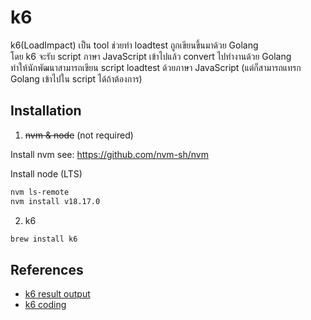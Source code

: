 # k6

k6(LoadImpact) เป็น tool ช่วยทำ loadtest ถูกเขียนขึ้นมาด้วย Golang  
โดย k6 จะรับ script ภาษา JavaScript เข้าไปแล้ว convert ไปทำงานด้วย Golang  
ทำให้นักพัฒนาสามารถเขียน script loadtest ด้วยภาษา JavaScript (แต่ก็สามารถแทรก Golang เข้าไปใน script ได้ถ้าต้องการ)

## Installation

1. ~~nvm & node~~ (not required)

Install nvm see: https://github.com/nvm-sh/nvm

Install node (LTS)

``` sh
nvm ls-remote
nvm install v18.17.0
```

2. k6

``` sh
brew install k6
```

## References

- [k6 result output](https://k6.io/docs/get-started/results-output/)
- [k6 coding](https://k6.io/docs/get-started/running-k6/)
